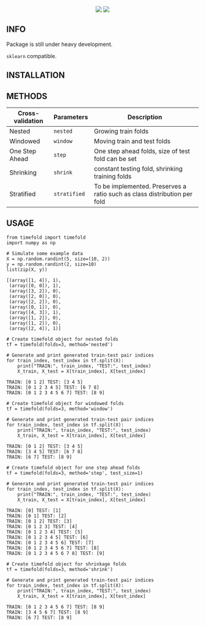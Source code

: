 <p align="center">
  <img src="https://github.com/marnixkoops/timefold/blob/master/img/timefold-logo.png">
  <img src="https://github.com/marnixkoops/timefold/blob/master/img/timefold-methods.png">
</p>

## INFO
Package is still under heavy development.

`sklearn` compatible.

## INSTALLATION

## METHODS
| Cross-validation | Parameters   | Description                                                               |
|------------------|--------------|---------------------------------------------------------------------------|
| Nested           | `nested`     | Growing train folds                                                       |
| Windowed         | `window`     | Moving train and test folds                                               |
| One Step Ahead   | `step`       | One step ahead folds, size of test fold can be set                        |
| Shrinking        | `shrink`     | constant testing fold, shrinking training folds                           |
| Stratified       | `stratified` | To be implemented.  Preserves a ratio such as class distribution per fold |

## USAGE

```
from timefold import timefold
import numpy as np

# Simulate some example data
X = np.random.randint(5, size=(10, 2))
y = np.random.randint(2, size=10)
list(zip(X, y))

[(array([1, 4]), 1),
 (array([0, 0]), 1),
 (array([3, 2]), 0),
 (array([2, 0]), 0),
 (array([2, 2]), 0),
 (array([0, 1]), 0),
 (array([4, 3]), 1),
 (array([1, 2]), 0),
 (array([1, 2]), 0),
 (array([2, 4]), 1)]

# Create timefold object for nested folds
tf = timefold(folds=3, method='nested')

# Generate and print generated train-test pair indices
for train_index, test_index in tf.split(X):
    print("TRAIN:", train_index, "TEST:", test_index)
    X_train, X_test = X[train_index], X[test_index]

TRAIN: [0 1 2] TEST: [3 4 5]
TRAIN: [0 1 2 3 4 5] TEST: [6 7 8]
TRAIN: [0 1 2 3 4 5 6 7] TEST: [8 9]

# Create timefold object for windowed folds
tf = timefold(folds=3, method='window')

# Generate and print generated train-test pair indices
for train_index, test_index in tf.split(X):
    print("TRAIN:", train_index, "TEST:", test_index)
    X_train, X_test = X[train_index], X[test_index]
    
TRAIN: [0 1 2] TEST: [3 4 5]
TRAIN: [3 4 5] TEST: [6 7 8]
TRAIN: [6 7] TEST: [8 9]

# Create timefold object for one step ahead folds
tf = timefold(folds=3, method='step', test_size=1)

# Generate and print generated train-test pair indices
for train_index, test_index in tf.split(X):
    print("TRAIN:", train_index, "TEST:", test_index)
    X_train, X_test = X[train_index], X[test_index]

TRAIN: [0] TEST: [1]
TRAIN: [0 1] TEST: [2]
TRAIN: [0 1 2] TEST: [3]
TRAIN: [0 1 2 3] TEST: [4]
TRAIN: [0 1 2 3 4] TEST: [5]
TRAIN: [0 1 2 3 4 5] TEST: [6]
TRAIN: [0 1 2 3 4 5 6] TEST: [7]
TRAIN: [0 1 2 3 4 5 6 7] TEST: [8]
TRAIN: [0 1 2 3 4 5 6 7 8] TEST: [9]

# Create timefold object for shrinkage folds
tf = timefold(folds=3, method='shrink')

# Generate and print generated train-test pair indices
for train_index, test_index in tf.split(X):
    print("TRAIN:", train_index, "TEST:", test_index)
    X_train, X_test = X[train_index], X[test_index]
    
TRAIN: [0 1 2 3 4 5 6 7] TEST: [8 9]
TRAIN: [3 4 5 6 7] TEST: [8 9]
TRAIN: [6 7] TEST: [8 9]
```
